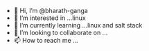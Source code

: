 - 👋 Hi, I’m @bharath-ganga
- 👀 I’m interested in ...linux
- 🌱 I’m currently learning ...linux and salt stack
- 💞️ I’m looking to collaborate on ...
- 📫 How to reach me ...

<!---
bharath-ganga/bharath-ganga is a ✨ special ✨ repository because its `README.md` (this file) appears on your GitHub profile.
You can click the Preview link to take a look at your changes.
--->
